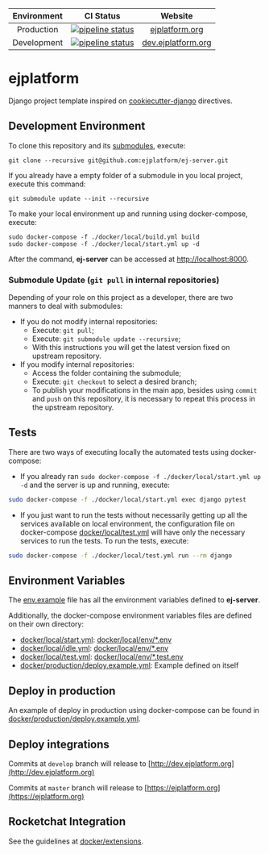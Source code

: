 | Environment | CI Status |  Website |
|:-:|:-:|:-:|
| Production | [![pipeline status](https://gitlab.com/ejplatform/ej-server/badges/master/pipeline.svg)](https://gitlab.com/ejplatform/ej-server/commits/master) | [ejplatform.org](https://ejplatform.org) |
| Development | [![pipeline status](https://gitlab.com/ejplatform/ej-server/badges/develop/pipeline.svg)](https://gitlab.com/ejplatform/ej-server/commits/develop) | [dev.ejplatform.org](http://dev.ejplatform.org) |

# ejplatform

Django project template inspired on [cookiecutter-django](http://cookiecutter-django.readthedocs.io/en/latest) directives.

## Development Environment

To clone this repository and its [submodules](https://git-scm.com/book/en/v2/Git-Tools-Submodules), execute:

```shell
git clone --recursive git@github.com:ejplatform/ej-server.git
```

If you already have a empty folder of a submodule in you local project, execute this command:

```shell
git submodule update --init --recursive
```

To make your local environment up and running using docker-compose, execute:

```shell
sudo docker-compose -f ./docker/local/build.yml build
sudo docker-compose -f ./docker/local/start.yml up -d
```

After the command, **ej-server** can be accessed at [http://localhost:8000](http://localhost:8000).

### Submodule Update (`git pull` in internal repositories)

Depending of your role on this project as a developer, there are two manners to deal with submodules:

* If you do not modify internal repositories:
    * Execute: `git pull`;
    * Execute: `git submodule update --recursive`;
    * With this instructions you will get the latest version fixed on upstream repository.
* If you modify internal repositories:
    * Access the folder containing the submodule;
    * Execute: `git checkout` to select a desired branch;
    * To publish your modifications in the main app, besides using `commit` and `push` on this repository, it is necessary to repeat this process in the upstream repository.

## Tests

There are two ways of executing locally the automated tests using docker-compose:

* If you already ran `sudo docker-compose -f ./docker/local/start.yml up -d` and the server is up and running, execute:

```bash
sudo docker-compose -f ./docker/local/start.yml exec django pytest
```

* If you just want to run the tests without necessarily getting up all the services available on local environment, the configuration file on docker-compose [docker/local/test.yml](https://github.com/ejplatform/ej-server/blob/master/docker/local/test.yml) will have only the necessary services to run the tests. To run the tests, execute:

```bash
sudo docker-compose -f ./docker/local/test.yml run --rm django
```

## Environment Variables

The [env.example](https://github.com/ejplatform/ej-server/blob/master/env.example) file has all the environment variables defined to **ej-server**.

Additionally, the docker-compose environment variables files are defined on their own directory:

* [docker/local/start.yml](https://github.com/ejplatform/ej-server/blob/master/docker/local/start.yml): [docker/local/env/*.env](https://github.com/ejplatform/ej-server/tree/master/docker/local/env)
* [docker/local/idle.yml](https://github.com/ejplatform/ej-server/blob/master/docker/local/idle.yml): [docker/local/env/*.env](https://github.com/ejplatform/ej-server/tree/master/docker/local/env)
* [docker/local/test.yml](https://github.com/ejplatform/ej-server/blob/master/docker/local/test.yml): [docker/local/env/*.test.env](https://github.com/ejplatform/ej-server/tree/master/docker/local/env)
* [docker/production/deploy.example.yml](https://github.com/ejplatform/ej-server/blob/master/docker/production/deploy.example.yml): Example defined on itself

## Deploy in production

An example of deploy in production using docker-compose can be found in [docker/production/deploy.example.yml](https://github.com/ejplatform/ej-server/blob/master/docker/production/deploy.example.yml).

## Deploy integrations

Commits at `develop` branch will release to [http://dev.ejplatform.org](http://dev.ejplatform.org)

Commits at `master` branch will release to [https://ejplatform.org](https://ejplatform.org)

## Rocketchat Integration

See the guidelines at [docker/extensions](https://github.com/ejplatform/ej-server/blob/master/docker/extensions#using-rocketchat).
